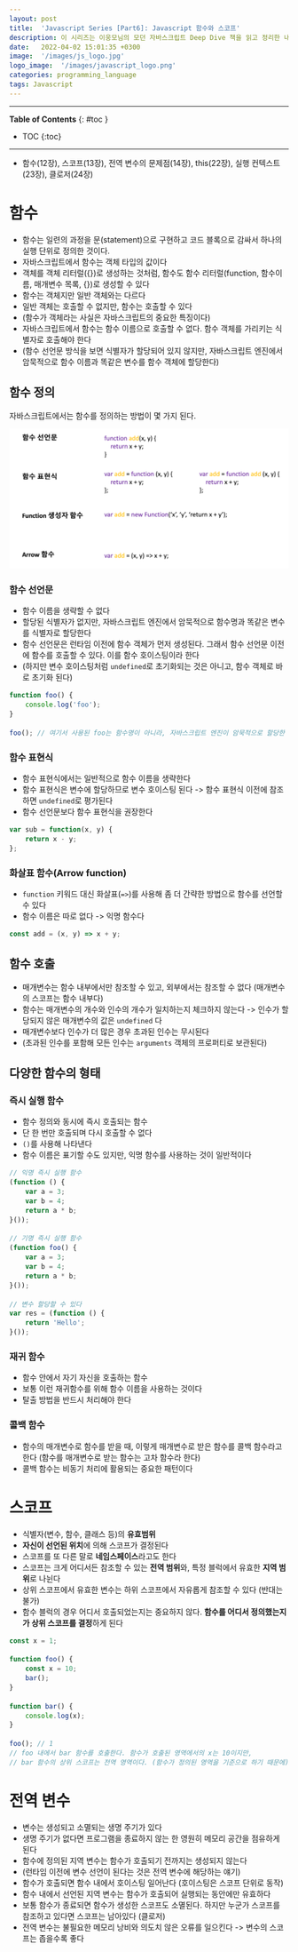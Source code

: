 ```yaml
---
layout: post
title:  'Javascript Series [Part6]: Javascript 함수와 스코프'
description: 이 시리즈는 이웅모님의 모던 자바스크립트 Deep Dive 책을 읽고 정리한 내용입니다.
date:   2022-04-02 15:01:35 +0300
image:  '/images/js_logo.jpg'
logo_image:  '/images/javascript_logo.png'
categories: programming_language
tags: Javascript
---
```

---

**Table of Contents**
{: #toc }
*  TOC
{:toc}

---

- 함수(12장), 스코프(13장), 전역 변수의 문제점(14장), this(22장), 실행 컨텍스트(23장), 클로저(24장)

# 함수

- 함수는 일련의 과정을 문(statement)으로 구현하고 코드 블록으로 감싸서 하나의 실행 단위로 정의한 것이다.  
- 자바스크립트에서 함수는 객체 타입의 값이다
- 객체를 객체 리터럴({})로 생성하는 것처럼, 함수도 함수 리터럴(function, 함수이름, 매개변수 목록, {})로 생성할 수 있다
- 함수는 객체지만 일반 객체와는 다르다
- 일반 객체는 호출할 수 없지만, 함수는 호출할 수 있다
- (함수가 객체라는 사실은 자바스크립트의 중요한 특징이다)
- 자바스크립트에서 함수는 함수 이름으로 호출할 수 없다. 함수 객체를 가리키는 식별자로 호출해야 한다
- (함수 선언문 방식을 보면 식별자가 할당되어 있지 않지만, 자바스크립트 엔진에서 암묵적으로 함수 이름과 똑같은 변수를 함수 객체에 할당한다)

## 함수 정의

자바스크립트에서는 함수를 정의하는 방법이 몇 가지 된다.

![](/images/js_1.png)

### 함수 선언문

- 함수 이름을 생략할 수 없다
- 할당된 식별자가 없지만, 자바스크립트 엔진에서 암묵적으로 함수명과 똑같은 변수를 식별자로 할당한다
- 함수 선언문은 런타임 이전에 함수 객체가 먼저 생성된다. 그래서 함수 선언문 이전에 함수를 호출할 수 있다. 이를 함수 호이스팅이라 한다
- (하지만 변수 호이스팅처럼 `undefined`로 초기화되는 것은 아니고, 함수 객체로 바로 초기화 된다)

```js
function foo() {
    console.log('foo');
}

foo(); // 여기서 사용된 foo는 함수명이 아니라, 자바스크립트 엔진이 암묵적으로 할당한 식별자다
```

### 함수 표현식

- 함수 표현식에서는 일반적으로 함수 이름을 생략한다
- 함수 표현식은 변수에 할당하므로 변수 호이스팅 된다 -> 함수 표현식 이전에 참조하면 `undefined`로 평가된다
- 함수 선언문보다 함수 표현식을 권장한다

```js
var sub = function(x, y) {
    return x - y;
};

```

### 화살표 함수(Arrow function)

- `function` 키워드 대신 화살표(`=>`)를 사용해 좀 더 간략한 방법으로 함수를 선언할 수 있다
- 함수 이름은 따로 없다 -> 익명 함수다

```js
const add = (x, y) => x + y;
```

## 함수 호출

- 매개변수는 함수 내부에서만 참조할 수 있고, 외부에서는 참조할 수 없다 (매개변수의 스코프는 함수 내부다)
- 함수는 매개변수의 개수와 인수의 개수가 일치하는지 체크하지 않는다 -> 인수가 할당되지 않은 매개변수의 값은 `undefined` 다
- 매개변수보다 인수가 더 많은 경우 초과된 인수는 무시된다
- (초과된 인수를 포함해 모든 인수는 `arguments` 객체의 프로퍼티로 보관된다)

## 다양한 함수의 형태

### 즉시 실행 함수

- 함수 정의와 동시에 즉시 호출되는 함수
- 단 한 번만 호출되며 다시 호출할 수 없다
- `()`를 사용해 나타낸다
- 함수 이름은 표기할 수도 있지만, 익명 함수를 사용하는 것이 일반적이다

```js
// 익명 즉시 실행 함수
(function () {
    var a = 3;
    var b = 4;
    return a * b;
}());

// 기명 즉시 실행 함수
(function foo() {
    var a = 3;
    var b = 4;
    return a * b;
}());

// 변수 할당할 수 있다
var res = (function () {
    return 'Hello';
}());

```

### 재귀 함수

- 함수 안에서 자기 자신을 호출하는 함수
- 보통 이런 재귀함수를 위해 함수 이름을 사용하는 것이다
- 탈출 방법을 반드시 처리해야 한다

### 콜백 함수

- 함수의 매개변수로 함수를 받을 때, 이렇게 매개변수로 받은 함수를 콜백 함수라고 한다 (함수를 매개변수로 받는 함수는 고차 함수라 한다)
- 콜백 함수는 비동기 처리에 활용되는 중요한 패턴이다

# 스코프

- 식별자(변수, 함수, 클래스 등)의 **유효범위**
- **자신이 선언된 위치**에 의해 스코프가 결정된다
- 스코프를 또 다른 말로 **네임스페이스**라고도 한다
- 스코프는 크게 어디서든 참조할 수 있는 **전역 범위**와, 특정 블럭에서 유효한 **지역 범위**로 나뉜다
- 상위 스코프에서 유효한 변수는 하위 스코프에서 자유롭게 참조할 수 있다 (반대는 불가)
- 함수 블럭의 경우 어디서 호출되었는지는 중요하지 않다. **함수를 어디서 정의했는지가 상위 스코프를 결정**하게 된다

```js
const x = 1;

function foo() {
    const x = 10;
    bar();
}

function bar() {
    console.log(x);
}

foo(); // 1
// foo 내에서 bar 함수를 호출한다. 함수가 호출된 영역에서의 x는 10이지만,
// bar 함수의 상위 스코프는 전역 영역이다. (함수가 정의된 영역을 기준으로 하기 때문에)
```

# 전역 변수

- 변수는 생성되고 소멸되는 생명 주기가 있다
- 생명 주기가 없다면 프로그램을 종료하지 않는 한 영원히 메모리 공간을 점유하게 된다
- 함수에 정의된 지역 변수는 함수가 호출되기 전까지는 생성되지 않는다
- (런타임 이전에 변수 선언이 된다는 것은 전역 변수에 해당하는 얘기)
- 함수가 호출되면 함수 내에서 호이스팅 일어난다 (호이스팅은 스코프 단위로 동작)
- 함수 내에서 선언된 지역 변수는 함수가 호출되어 실행되는 동안에만 유효하다
- 보통 함수가 종료되면 함수가 생성한 스코프도 소멸된다. 하지만 누군가 스코프를 참조하고 있다면 스코프는 남아있다 (클로저)
- 전역 변수는 불필요한 메모리 낭비와 의도치 않은 오류를 일으킨다 -> 변수의 스코프는 좁을수록 좋다